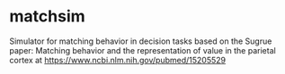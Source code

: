 # matchsim
Simulator for matching behavior in decision tasks based on the Sugrue paper: Matching behavior and the representation of value in the parietal cortex at https://www.ncbi.nlm.nih.gov/pubmed/15205529
